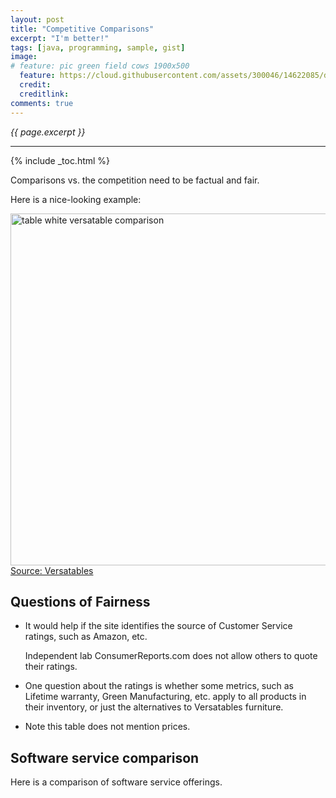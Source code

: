 ```yaml
---
layout: post
title: "Competitive Comparisons"
excerpt: "I'm better!"
tags: [java, programming, sample, gist]
image:
# feature: pic green field cows 1900x500
  feature: https://cloud.githubusercontent.com/assets/300046/14622085/d7213efc-0584-11e6-9f42-8f3efb09490d.jpg
  credit: 
  creditlink: 
comments: true
---
```

<i>{{ page.excerpt }}</i>
<hr />

{% include _toc.html %}

Comparisons vs. the competition need to be factual and fair.

Here is a nice-looking example:

<a target="_blank" href="http://www.versatables.com/discover/product-comparisons/competitor-comparisons/">
<img alt="table white versatable comparison" src="https://cloud.githubusercontent.com/assets/300046/14229472/ef70d5d4-f8f1-11e5-83a0-6f666e5f5af4.jpg" width="790" height="563">
Source: Versatables</a>
<!-- /images/table comparison table 790x563.jpg -->

## Questions of Fairness

* It would help if the site identifies the source of Customer Service ratings,
  such as Amazon, etc.

   Independent lab ConsumerReports.com does not allow others to quote their 
   ratings.

* One question about the ratings is whether some metrics, such as 
   Lifetime warranty, Green Manufacturing, etc.
   apply to all products in their inventory, or just the alternatives to Versatables
   furniture.

* Note this table does not mention prices.


## Software service comparison #

Here is a comparison of software service offerings.

   <amp-img width="650" height="368" alt="lambda_ironworker-20160807-650x368-i15.jpg" src="https://cloud.githubusercontent.com/assets/14143059/17528510/9d341824-5e24-11e6-9901-79db3656744c.jpg"></amp-img>
